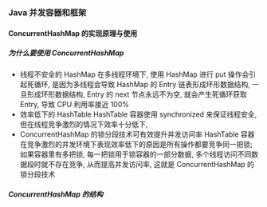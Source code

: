 ### Java 并发容器和框架

#### ConcurrentHashMap 的实现原理与使用

##### 为什么要使用 ConcurrentHashMap
- 线程不安全的 HashMap
在多线程环境下, 使用 HashMap 进行 put 操作会引起死循环, 是因为多线程会导致 HashMap 的 Entry 链表形成环形数据结构, 一旦形成环形数据结构, Entry 的 next 节点永远不为空, 就会产生死循环获取 Entry, 导致 CPU 利用率接近 100%
- 效率低下的 HashTable
HashTable 容器使用 synchronized 来保证线程安全, 但在线程竞争激烈的情况下效率十分低下,
- ConcurrentHashMap 的锁分段技术可有效提升并发访问率
HashTable 容器在竞争激烈的并发环境下表现效率低下的原因是所有操作都要竞争同一把锁; 如果容器里有多把锁, 每一把锁用于锁容器的一部分数据, 多个线程访问不同数据段时就不存在竞争, 从而提高并发访问率, 这就是 ConcurrentHashMap 的锁分段技术

##### ConcurrentHashMap 的结构
